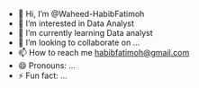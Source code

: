 - 👋 Hi, I’m @Waheed-HabibFatimoh
- 👀 I’m interested in Data Analyst
- 🌱 I’m currently learning Data analyst
- 💞️ I’m looking to collaborate on ...
- 📫 How to reach me habibfatimoh@gmail.com
- 😄 Pronouns: ...
- ⚡ Fun fact: ...

<!---
Waheed-HabibFatimoh/Waheed-HabibFatimoh is a ✨ special ✨ repository because its `README.md` (this file) appears on your GitHub profile.
You can click the Preview link to take a look at your changes.
--->
